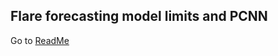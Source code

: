 ## Flare forecasting model limits and PCNN

Go to [ReadMe](https://github.com/gfrancisco20/sundl/blob/master/notebooks/flare_limits_pcnn/README.md)
